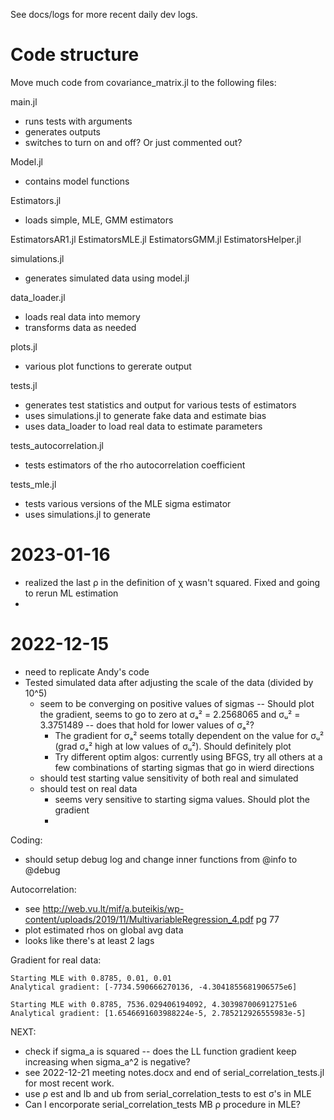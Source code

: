 See docs/logs for more recent daily dev logs.

# Code structure
Move much code from covariance_matrix.jl to the following files:

main.jl
- runs tests with arguments
- generates outputs
- switches to turn on and off? Or just commented out?

Model.jl
- contains model functions

Estimators.jl
- loads simple, MLE, GMM estimators

EstimatorsAR1.jl
EstimatorsMLE.jl
EstimatorsGMM.jl
EstimatorsHelper.jl

simulations.jl
- generates simulated data using model.jl

data_loader.jl
- loads real data into memory
- transforms data as needed

plots.jl
- various plot functions to gererate output

tests.jl
- generates test statistics and output for various tests of estimators
- uses simulations.jl to generate fake data and estimate bias
- uses data_loader to load real data to estimate parameters

tests_autocorrelation.jl
- tests estimators of the rho autocorrelation coefficient

tests_mle.jl
- tests various versions of the MLE sigma estimator
- uses simulations.jl to generate



# 2023-01-16
- realized the last ρ in the definition of χ wasn't squared. Fixed and going to rerun ML estimation
- 


# 2022-12-15
- need to replicate Andy's code
- Tested simulated data after adjusting the scale of the data (divided by 10^5)
  - seem to be converging on positive values of sigmas -- Should plot the gradient, seems to go to zero at σₐ² = 2.2568065 and σᵤ² = 3.3751489 -- does that hold for lower values of σₐ²?
    - The gradient for σₐ² seems totally dependent on the value for σᵤ² (grad σₐ² high at low values of σᵤ²). Should definitely plot
    - Try different optim algos: currently using BFGS, try all others at a few combinations of starting sigmas that go in wierd directions
  - should test starting value sensitivity of both real and simulated
  - should test on real data
    - seems very sensitive to starting sigma values. Should plot the gradient
    - 

Coding:
- should setup debug log and change inner functions from @info to @debug


Autocorrelation:
- see http://web.vu.lt/mif/a.buteikis/wp-content/uploads/2019/11/MultivariableRegression_4.pdf pg 77
- plot estimated rhos on global avg data
- looks like there's at least 2 lags

Gradient for real data:
```
Starting MLE with 0.8785, 0.01, 0.01
Analytical gradient: [-7734.590666270136, -4.3041855681906575e6]

Starting MLE with 0.8785, 7536.029406194092, 4.303987006912751e6
Analytical gradient: [1.6546691603988224e-5, 2.785212926555983e-5]
```

NEXT:
- check if sigma_a is squared -- does the LL function gradient keep increasing when sigma_a^2 is negative?
- see 2022-12-21 meeting notes.docx and end of serial_correlation_tests.jl for most recent work.
- use ρ est and lb and ub from serial_correlation_tests to est σ's in MLE
- Can I encorporate serial_correlation_tests MB ρ procedure in MLE?


